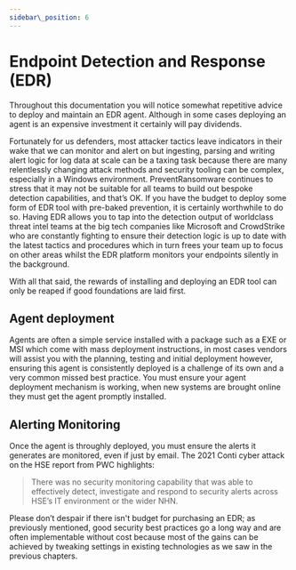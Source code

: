 ```yaml
---
sidebar\_position: 6
---
```


# Endpoint Detection and Response (EDR)
    
Throughout this documentation you will notice somewhat repetitive advice to deploy and maintain an EDR agent. Although in some cases deploying an agent is an expensive investment it certainly will pay dividends. 

Fortunately for us defenders, most attacker tactics leave indicators in their wake that we can monitor and alert on but ingesting, parsing and writing alert logic for log data at scale can be a taxing task because there are many relentlessly changing attack methods and security tooling can be complex, especially in a Windows environment. 
PreventRansomware continues to stress that it may not be suitable for all teams to build out bespoke detection capabilities, and that’s OK. If you have the budget to deploy some form of EDR tool with pre-baked prevention, it is certainly worthwhile to do so. Having EDR allows you to tap into the detection output of worldclass threat intel teams at the big tech companies like Microsoft and CrowdStrike who are constantly fighting to ensure their detection logic is up to date with the latest tactics and procedures which in turn frees your team up to focus on other areas whilst the EDR platform monitors your endpoints silently in the background.

With all that said, the rewards of installing and deploying an EDR tool can only be reaped if good foundations are laid first. 

## Agent deployment
Agents are often a simple service installed with a package such as a EXE or MSI which come with mass deployment instructions, in most cases vendors will assist you with the planning, testing and initial deployment however, ensuring this agent is consistently deployed is a challenge of its own and a very common missed best practice. You must ensure your agent deployment mechanism is working, when new systems are brought online they must get the agent promptly installed.

## Alerting Monitoring 
Once the agent is throughly deployed, you must ensure the alerts it generates are monitored, even if just by email. The 2021 Conti cyber attack on the HSE report from PWC highlights: 
> There was no security monitoring capability that was able to effectively detect, investigate and respond to security alerts across HSE’s IT environment or the wider NHN.

Please don’t despair if there isn't budget for purchasing an EDR; as previously mentioned, good security best practices go a long way and are often implementable without cost because most of the gains can be achieved by tweaking settings in existing technologies as we saw in the previous chapters.



